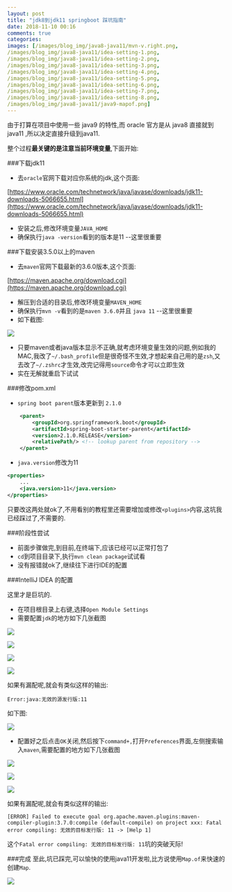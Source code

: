 ```yaml
---
layout: post
title: "jdk8到jdk11 springboot 踩坑指南"
date: 2018-11-10 00:16
comments: true
categories: 
images: [/images/blog_img/java8-java11/mvn-v.right.png,
/images/blog_img/java8-java11/idea-setting-1.png,
/images/blog_img/java8-java11/idea-setting-2.png,
/images/blog_img/java8-java11/idea-setting-3.png,
/images/blog_img/java8-java11/idea-setting-4.png,
/images/blog_img/java8-java11/idea-setting-5.png,
/images/blog_img/java8-java11/idea-setting-6.png,
/images/blog_img/java8-java11/idea-setting-7.png,
/images/blog_img/java8-java11/idea-setting-8.png,
/images/blog_img/java8-java11/java9-mapof.png]
---
```

[mvn-v]:{{page.images[0]}}
[idea-setting-1]:{{page.images[1]}}
[idea-setting-2]:{{page.images[2]}}
[idea-setting-3]:{{page.images[3]}}
[idea-setting-4]:{{page.images[4]}}
[idea-setting-5]:{{page.images[5]}}
[idea-setting-6]:{{page.images[6]}}
[idea-setting-7]:{{page.images[7]}}
[idea-setting-8]:{{page.images[8]}}
[java9-mapof]:{{page.images[9]}}

由于打算在项目中使用一些 java9 的特性,而 oracle 官方是从 java8 直接就到 java11 ,所以决定直接升级到java11.

<!--more-->

整个过程**最关键的是注意当前环境变量**,下面开始:

###下载jdk11
* 去`oracle`官网下载对应你系统的jdk,这个页面:

[https://www.oracle.com/technetwork/java/javase/downloads/jdk11-downloads-5066655.html](https://www.oracle.com/technetwork/java/javase/downloads/jdk11-downloads-5066655.html)

* 安装之后,修改环境变量`JAVA_HOME`
* 确保执行`java -version`看到的版本是11 --这里很重要

###下载安装3.5.0以上的maven
* 去`maven`官网下载最新的3.6.0版本,这个页面:

[https://maven.apache.org/download.cgi](https://maven.apache.org/download.cgi)

* 解压到合适的目录后,修改环境变量`MAVEN_HOME`
* 确保执行`mvn -v`看到的是`maven 3.6.0`并且 `java 11`  --这里很重要
* 如下截图:

![][mvn-v]

* 只要maven或者java版本显示不正确,就考虑环境变量生效的问题,例如我的MAC,我改了`~/.bash_profile`但是很奇怪不生效,才想起来自己用的是`zsh`,又去改了`~/.zshrc`才生效,改完记得用`source`命令才可以立即生效
* 实在无解就重启下试试

###修改pom.xml
* `spring boot parent`版本更新到 `2.1.0`

``` xml
    <parent>
        <groupId>org.springframework.boot</groupId>
        <artifactId>spring-boot-starter-parent</artifactId>
        <version>2.1.0.RELEASE</version>
        <relativePath/> <!-- lookup parent from repository -->
    </parent>
```


* `java.version`修改为11

``` xml
<properties>
	...
	<java.version>11</java.version>
</properties>
```

只要改这两处就ok了,不用看别的教程里还需要增加或修改`<plugins>`内容,这坑我已经踩过了,不需要的.

###阶段性尝试

* 前面步骤做完,到目前,在终端下,应该已经可以正常打包了
* `cd`到项目目录下,执行`mvn clean package`试试看
* 没有报错就ok了,继续往下进行IDE的配置

###IntelliJ IDEA 的配置

这里才是巨坑的.

* 在项目根目录上右键,选择`Open Module Settings`
* 需要配置`jdk`的地方如下几张截图

![][idea-setting-1]

![][idea-setting-2]

![][idea-setting-3]

![][idea-setting-4]

如果有漏配呢,就会有类似这样的输出:

```
Error:java:无效的源发行版:11
```
如下图:

![][idea-setting-5]

* 配置好之后点击`OK`关闭,然后按下`command+,`打开`Preferences`界面,左侧搜索输入`maven`,需要配置的地方如下几张截图

![][idea-setting-6]

![][idea-setting-7]

![][idea-setting-8]

如果有漏配呢,就会有类似这样的输出:

```
[ERROR] Failed to execute goal org.apache.maven.plugins:maven-compiler-plugin:3.7.0:compile (default-compile) on project xxx: Fatal error compiling: 无效的目标发行版: 11 -> [Help 1]
```
这个`Fatal error compiling: 无效的目标发行版: 11`坑的突破天际!

###完成
至此,坑已踩完,可以愉快的使用java11开发啦,比方说使用`Map.of`来快速的创建`Map`.

![][java9-mapof]
